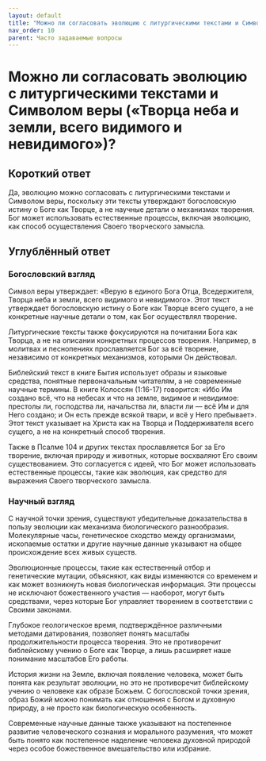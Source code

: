 ```yaml
---
layout: default
title: "Можно ли согласовать эволюцию с литургическими текстами и Символом веры («Творца неба и земли, всего видимого и невидимого»)?"
nav_order: 10
parent: Часто задаваемые вопросы
---
```


# Можно ли согласовать эволюцию с литургическими текстами и Символом веры («Творца неба и земли, всего видимого и невидимого»)?

## Короткий ответ

Да, эволюцию можно согласовать с литургическими текстами и Символом веры, поскольку эти тексты утверждают богословскую истину о Боге как Творце, а не научные детали о механизмах творения. Бог может использовать естественные процессы, включая эволюцию, как способ осуществления Своего творческого замысла.

## Углублённый ответ

### Богословский взгляд

Символ веры утверждает: «Верую в единого Бога Отца, Вседержителя, Творца неба и земли, всего видимого и невидимого». Этот текст утверждает богословскую истину о Боге как Творце всего сущего, а не конкретные научные детали о том, как Бог осуществлял творение.

Литургические тексты также фокусируются на почитании Бога как Творца, а не на описании конкретных процессов творения. Например, в молитвах и песнопениях прославляется Бог за всё творение, независимо от конкретных механизмов, которыми Он действовал.

Библейский текст в книге Бытия использует образы и языковые средства, понятные первоначальным читателям, а не современные научные термины. В книге Колоссян (1:16-17) говорится: «Ибо Им создано всё, что на небесах и что на земле, видимое и невидимое: престолы ли, господства ли, начальства ли, власти ли — всё Им и для Него создано; и Он есть прежде всякой твари, и всё у Него пребывает». Этот текст указывает на Христа как на Творца и Поддерживателя всего сущего, а не на конкретный способ творения.

Также в Псалме 104 и других текстах прославляется Бог за Его творение, включая природу и животных, которые восхваляют Его своим существованием. Это согласуется с идеей, что Бог может использовать естественные процессы, такие как эволюция, как средство для выражения Своего творческого замысла.

### Научный взгляд

С научной точки зрения, существуют убедительные доказательства в пользу эволюции как механизма биологического разнообразия. Молекулярные часы, генетическое сходство между организмами, ископаемые остатки и другие научные данные указывают на общее происхождение всех живых существ.

Эволюционные процессы, такие как естественный отбор и генетические мутации, объясняют, как виды изменяются со временем и как может возникнуть новая биологическая информация. Эти процессы не исключают божественного участия — наоборот, могут быть средствами, через которые Бог управляет творением в соответствии с Своими законами.

Глубокое геологическое время, подтверждённое различными методами датирования, позволяет понять масштабы продолжительности процесса творения. Это не противоречит библейскому учению о Боге как Творце, а лишь расширяет наше понимание масштабов Его работы.

История жизни на Земле, включая появление человека, может быть понята как результат эволюции, но это не противоречит библейскому учению о человеке как образе Божьем. С богословской точки зрения, образ Божий можно понимать как отношения с Богом и духовную природу, а не просто как биологическую особенность.

Современные научные данные также указывают на постепенное развитие человеческого сознания и морального разумения, что может быть понято как постепенное наделение человека духовной природой через особое божественное вмешательство или избрание.